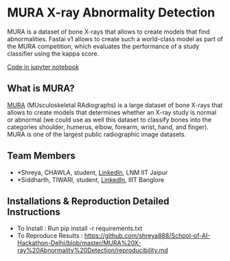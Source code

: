 # MURA X-ray Abnormality Detection
MURA is a dataset of bone X-rays that allows to create models that find abnormalities.  Fastai v1 allows to create such a world-class model as part of the MURA competition, which evaluates the performance of a study classifier using the kappa score.

[Code in jupyter notebook]()

## What is MURA?
[MURA](https://stanfordmlgroup.github.io/competitions/mura/) (MUsculoskeletal RAdiographs) is a large dataset of bone X-rays that allows to create models that determines whether an X-ray study is normal or abnormal (we could use as well this dataset to classify bones into the categories shoulder, humerus, elbow, forearm, wrist, hand, and finger). MURA is one of the largest public radiographic image datasets.

## Team Members
- *Shreya, CHAWLA, student, [LinkedIn](https://www.linkedin.com/in/shreyachawla1998/), LNM IIT Jaipur
- *Siddharth, TIWARI, student, [LinkedIn](https://www.linkedin.com/in/siddharthtiwari01/), IIIT Banglore

## Installations & Reproduction Detailed Instructions

- To Install : Run pip install -r requirements.txt
- To Reproduce Results : https://github.com/shreya888/School-of-AI-Hackathon-Delhi/blob/master/MURA%20X-ray%20Abnormality%20Detection/reproducibility.md

